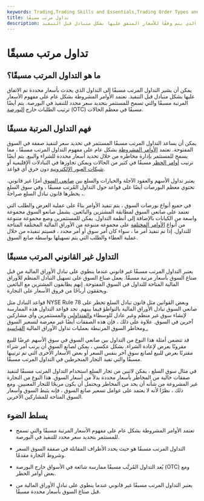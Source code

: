 ```yaml
---
keywords: Trading,Trading Skills and Essentials,Trading Order Types and Processes,Trading Skills,Trading Orders
title: تداول مرتب مسبقًا
description: يمكن أن يشير التداول المرتب مسبقًا إلى التداول الذي يتم وفقًا للأسعار المتفق عليها بشكل متبادل قبل التنفيذ.
---
```


# تداول مرتب مسبقًا
## ما هو التداول المرتب مسبقًا؟

يمكن أن يشير التداول المرتب مسبقًا إلى التداول الذي يحدث بأسعار محددة تم الاتفاق عليها بشكل متبادل قبل التنفيذ. تعتمد الأوامر المشروطة بشكل عام على مفهوم الأسعار المرتبة مسبقًا والتي تسمح للمستثمر بتحديد سعر محدد للتنفيذ في البورصة. يتم أيضًا ترتيب الطلبات خارج [البورصة](/otc) (OTC) مسبقًا في معظم الحالات.

## فهم التداول المرتبة مسبقًا

يمكن أن يساعد التداول المرتب مسبقًا المستثمر في تحديد سعر لتنفيذ صفقة في السوق المفتوحة. تعتمد [الأوامر المشروطة](/conditionalorder) بشكل عام على مفهوم التداول المرتب مسبقًا ، مما يسمح للمستثمر بإدارة مخاطره من خلال تحديد أسعار محددة للشراء والبيع. يتم أيضًا ترتيب [أوامر الحظر](/blocktrade) مسبقًا في كثير من الحالات ويمكن تجاوزها في التبادلات الإقليمية أو [شبكات العبور الإلكترونية](/ecn) دون خرق أي قواعد.

يعتبر تداول الأسهم والعقود الآجلة والخيارات والسلع بين [صانعي السوق](/marketmaker) أمرًا غير قانوني. تحتوي معظم البورصات أيضًا على قواعد حول التداول المُرتب مسبقًا ، وفي سوق السلع ، يحظرها قانون تبادل السلع صراحةً.

في جميع أنواع بورصات السوق ، يتم تنفيذ الأوامر بناءً على عملية العرض والطلب التي تعتمد على صانعي السوق لمطابقة المشترين والبائعين. يشمل صانعو السوق مجموعة واسعة من الكيانات بالإضافة إلى أنظمة التداول. يمكن للمستثمرين وضع مجموعة متنوعة من أنواع [الأوامر المختلفة](/order) على مجموعة متنوعة من الأوراق المالية المختلفة المتاحة للتداول. إذا تم تنفيذ أمر ما ، سواء كان أمر سوق أو أمر محدد ، فسيتم تنفيذه من خلال عملية العطاء والطلب التي يتم تسهيلها بواسطة صانع السوق.

## التداول غير القانوني المرتب مسبقًا

يعتبر التداول المرتب مسبقًا غير قانوني عندما ينطوي على تبادل الأوراق المالية من قبل صناع السوق بأسعار مرتبة مسبقًا. يعمل صناع السوق على تسهيل التبادل المنظم للأوراق المالية المتاحة للتداول في السوق المفتوحة. إنهم يطابقون المشترين مع البائعين ويحققون أرباحًا من فروق الأسعار على التجارة.

قواعد التبادل مثل NYSE Rule 78 وبعض القوانين مثل قانون تبادل السلع تحظر على صانعي السوق تبادل الأوراق المالية بالتواطؤ فيما بينهم. تجد قواعد التداول هذه الممارسة لإنشاء سوق غير منظم وغير عادل للوسطاء [والمتداولين](/trader) والمستثمرين وأي مشاركين آخرين في السوق. علاوة على ذلك ، فإن هذه الصفقات أيضًا غير معرضة لتسعير السوق ومخاطر السوق المرتبطة بعمليات تداول الأوراق المالية [القياسية .](/security)

قد تتضمن أمثلة هذا النوع من التداول بين صانعي السوق في سوق الأسهم عرضًا للبيع مقرونًا بعرض لإعادة الشراء. بشكل عكسي ، يمكن لصانع السوق أن يرتب أمر شراء مقترنًا بعرض للبيع لصانع سوق آخر بنفس السعر أو بعض الأسعار الأخرى التي تم ترتيبها مسبقًا والتي تفيد التجار المنخرطين في التداول المرتب مسبقًا.

في مثال سوق السلع ، يمكن لاثنين من تجار السلع استخدام التداول المرتب مسبقًا لتنفيذ صفقات خالية من المخاطر بأسعار محددة بدلاً من أسعار السوق. هذا النوع من التجارة غير المشروعة من شأنه أن يحد من المخاطر ويحتمل أن يكون مربحًا للتجار المعنيين. ومع ذلك ، نظرًا لأنه لا يعتمد على عوامل تسعير صانع السوق ، فإنه يثبط السوق وأسعار السوق المتاحة للمشاركين الآخرين.

## يسلط الضوء

- تعتمد الأوامر المشروطة بشكل عام على مفهوم الأسعار المرتبة مسبقًا والتي تسمح للمستثمر بتحديد سعر محدد للتنفيذ في البورصة.

- التداول المرتب مسبقًا هو حيث يحدد الأطراف المقابلة في صفقة السوق السعر وشروط التجارة مقدمًا.

- يُعد التداول المُرتَّب مسبقًا ممارسة شائعة في الأسواق خارج البورصة (OTC) ومع بعض أوامر الحظر.

- يعتبر التداول المرتب مسبقًا غير قانوني عندما ينطوي على تبادل الأوراق المالية من قبل صناع السوق بأسعار محددة مسبقًا.

